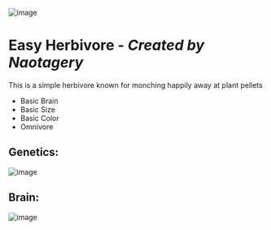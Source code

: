 ![image](https://user-images.githubusercontent.com/12953812/163618258-c94f8f63-4647-4390-a2bb-b3c7fdef1fa4.png)
# Easy Herbivore - _Created by Naotagery_ 
This is a simple herbivore known for monching happily away at plant pellets

* Basic Brain
* Basic Size
* Basic Color
* Omnivore
## Genetics:
![image](https://user-images.githubusercontent.com/12953812/163618562-4ac49d0b-92ec-4c2f-8ed5-5fb7ed27261a.png)
## Brain:
![image](https://user-images.githubusercontent.com/12953812/163620274-a5043b4b-7e3f-4569-b0e0-ad78fb84b796.png)


